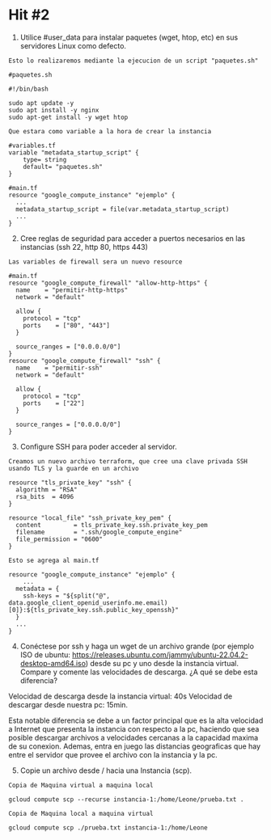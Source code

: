 # Hit #2

1. Utilice #user_data para instalar paquetes (wget, htop, etc) en sus servidores Linux como defecto.

`Esto lo realizaremos mediante la ejecucion de un script "paquetes.sh"`

```
#paquetes.sh

#!/bin/bash

sudo apt update -y 
sudo apt install -y nginx
sudo apt-get install -y wget htop
```

`Que estara como variable a la hora de crear la instancia`

```
#variables.tf
variable "metadata_startup_script" {
    type= string
    default= "paquetes.sh"
}
```

```
#main.tf
resource "google_compute_instance" "ejemplo" {
  ...
  metadata_startup_script = file(var.metadata_startup_script)
  ...
}
```

2. Cree reglas de seguridad para acceder a puertos necesarios en las instancias (ssh 22, http 80, https 443)

`Las variables de firewall sera un nuevo resource`

```
#main.tf
resource "google_compute_firewall" "allow-http-https" {
  name    = "permitir-http-https"
  network = "default"

  allow {
    protocol = "tcp"
    ports    = ["80", "443"]
  }

  source_ranges = ["0.0.0.0/0"]
}
resource "google_compute_firewall" "ssh" {
  name    = "permitir-ssh"
  network = "default"

  allow {
    protocol = "tcp"
    ports    = ["22"]
  }

  source_ranges = ["0.0.0.0/0"]
}
```

3. Configure SSH para poder acceder al servidor.

`Creamos un nuevo archivo terraform, que cree una clave privada SSH usando TLS y la guarde en un archivo`

```
resource "tls_private_key" "ssh" {
  algorithm = "RSA"
  rsa_bits  = 4096
}

resource "local_file" "ssh_private_key_pem" {
  content         = tls_private_key.ssh.private_key_pem
  filename        = ".ssh/google_compute_engine"
  file_permission = "0600"
}
```

`Esto se agrega al main.tf`

```
resource "google_compute_instance" "ejemplo" {
    ...
  metadata = {
    ssh-keys = "${split("@", data.google_client_openid_userinfo.me.email)[0]}:${tls_private_key.ssh.public_key_openssh}"
  }
  ...
}
```

4. Conéctese por ssh y haga un wget de un archivo grande (por ejemplo ISO de ubuntu: https://releases.ubuntu.com/jammy/ubuntu-22.04.2-desktop-amd64.iso) desde su pc y uno desde la instancia virtual.  Compare y comente las velocidades de descarga. ¿A qué se debe esta diferencia?

Velocidad de descarga desde la instancia virtual: 40s
Velocidad de descargar desde nuestra pc: 15min.

Esta notable diferencia se debe a un factor principal que es la alta velocidad a Internet que presenta la instancia con respecto a la pc, haciendo que sea posible descargar archivos a velocidades cercanas a la capacidad maxima de su conexion. Ademas, entra en juego las distancias geograficas que hay entre el servidor que provee el archivo con la instancia y la pc.

5. Copie un archivo desde / hacia una Instancia (scp).

`Copia de Maquina virtual a maquina local`

```
gcloud compute scp --recurse instancia-1:/home/Leone/prueba.txt .
```

`Copia de Maquina local a maquina virtual`

```
gcloud compute scp ./prueba.txt instancia-1:/home/Leone
```